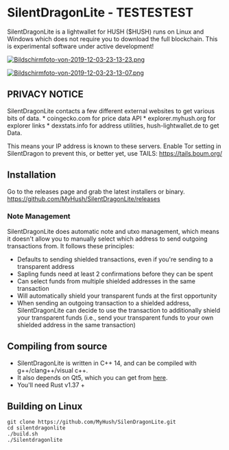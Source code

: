 # SilentDragonLite - TESTESTEST

SilentDragonLite is a lightwallet for HUSH ($HUSH) runs on Linux and Windows which does not require you to download the full blockchain. This is experimental software under active development!

[![Bildschirmfoto-von-2019-12-03-23-13-23.png](https://i.postimg.cc/YSsZFmH0/Bildschirmfoto-von-2019-12-03-23-13-23.png)](https://postimg.cc/Y4QdK0jB)


[![Bildschirmfoto-von-2019-12-03-23-13-07.png](https://i.postimg.cc/QCWXZCJT/Bildschirmfoto-von-2019-12-03-23-13-07.png)](https://postimg.cc/xNnrK07f)

## PRIVACY NOTICE

SilentDragonLite contacts a few different external websites to get various bits of data. * coingecko.com for price data API * explorer.myhush.org for explorer links * dexstats.info for address utilities, hush-lightwallet.de to get Data.

This means your IP address is known to these servers. Enable Tor setting in SilentDragon to prevent this, or better yet, use TAILS: https://tails.boum.org/

## Installation

Go to the releases page and grab the latest installers or binary. https://github.com/MyHush/SilentDragonLite/releases

### Note Management
SilentDragonLite does automatic note and utxo management, which means it doesn't allow you to manually select which address to send outgoing transactions from. It follows these principles:
* Defaults to sending shielded transactions, even if you're sending to a transparent address
* Sapling funds need at least 2 confirmations before they can be spent
* Can select funds from multiple shielded addresses in the same transaction
* Will automatically shield your transparent funds at the first opportunity
* When sending an outgoing transaction to a shielded address, SilentDragonLite can decide to use the transaction to additionally shield your transparent funds (i.e., send your transparent funds to your own shielded address in the same transaction)

## Compiling from source
* SilentDragonLite is written in C++ 14, and can be compiled with g++/clang++/visual c++. 
* It also depends on Qt5, which you can get from [here](https://www.qt.io/download). 
* You'll need Rust v1.37 +

## Building on Linux

```
git clone https://github.com/MyHush/SilenDragonLite.git
cd silentdragonlite
./build.sh
./Silentdragonlite

```


